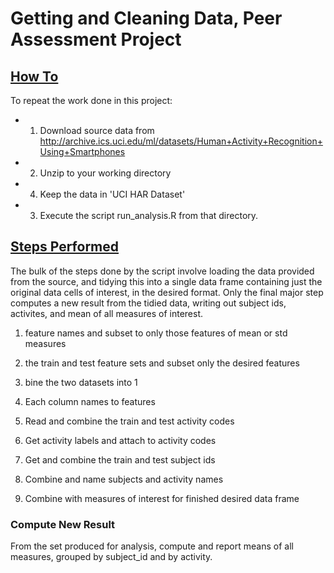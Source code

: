 # Getting and Cleaning Data, Peer Assessment Project

## <u>How To</u>
To repeat the work done in this project:

* 1. Download source data from http://archive.ics.uci.edu/ml/datasets/Human+Activity+Recognition+Using+Smartphones
* 2. Unzip to your working directory
* 4. Keep the data in 'UCI HAR Dataset'
* 3. Execute the script run_analysis.R from that directory.

## <u>Steps Performed</u>
The bulk of the steps done by the script involve loading the data provided from the source, and tidying this into a single data frame containing just the original data cells of interest, in the desired format.  Only the final major step computes a new result from the tidied data, writing out subject ids, activites, and mean of all measures of interest.


1.  feature names and subset to only those features of mean or std measures

2.  the train and test feature sets and subset only the desired features

3. bine the two datasets into 1

4. Each column names to features

5. Read and combine the train and test activity codes

6. Get activity labels and attach to activity codes

7. Get and combine the train and test subject ids

8. Combine and name subjects and activity names

9. Combine with measures of interest for finished desired data frame

### Compute New Result
From the set produced for analysis, compute and report means of all measures, grouped by subject_id and by activity.

